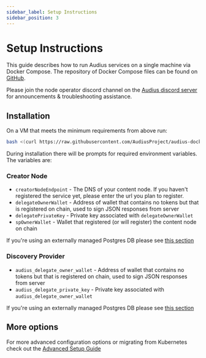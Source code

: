```yaml
---
sidebar_label: Setup Instructions
sidebar_position: 3
---
```


# Setup Instructions

This guide describes how to run Audius services on a single machine via Docker Compose.
The repository of Docker Compose files can be found on [GitHub](https://github.com/AudiusProject/audius-docker-compose).

Please join the node operator discord channel on the [Audius discord server](https://discord.com/invite/audius) for announcements & troubleshooting assistance.


## Installation

On a VM that meets the minimum requirements from above run:

```sh
bash <(curl https://raw.githubusercontent.com/AudiusProject/audius-docker-compose/main/install.sh)
```

During installation there will be prompts for required environment variables. The variables are:

### Creator Node
- `creatorNodeEndpoint` - The DNS of your content node. If you haven't registered the service yet, please enter the url you plan to register.
- `delegateOwnerWallet` - Address of wallet that contains no tokens but that is registered on chain, used to sign JSON responses from server
- `delegatePrivateKey` - Private key associated with `delegateOwnerWallet`
- `spOwnerWallet` - Wallet that registered (or will register) the content node on chain

If you're using an externally managed Postgres DB please see [this section](advanced_setup.md#external-creator-node-postgres)

### Discovery Provider
- `audius_delegate_owner_wallet` - Address of wallet that contains no tokens but that is registered on chain, used to sign JSON responses from server
- `audius_delegate_private_key` - Private key associated with `audius_delegate_owner_wallet`

If you're using an externally managed Postgres DB please see [this section](advanced_setup.md#external-discovery-provider-postgres-instance)

## More options
For more advanced configuration options or migrating from Kubernetes check out the [Advanced Setup Guide](advanced_setup.md)

